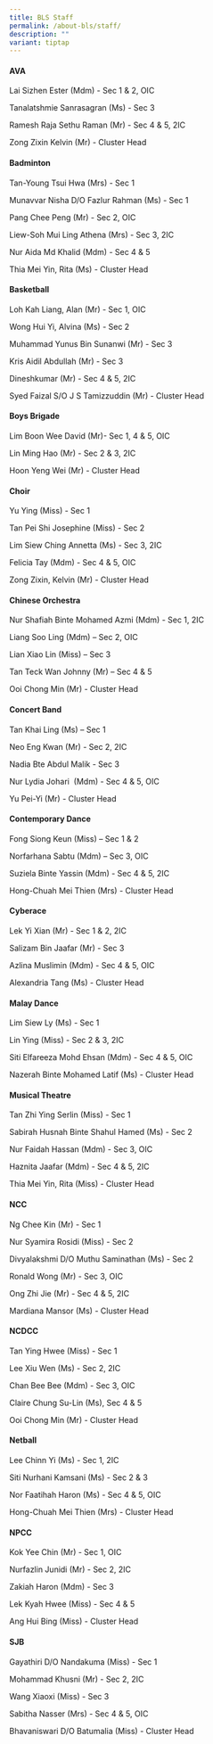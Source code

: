 ```yaml
---
title: BLS Staff
permalink: /about-bls/staff/
description: ""
variant: tiptap
---
```

<h4><strong>AVA</strong></h4><p>Lai Sizhen Ester (Mdm) - Sec 1 &amp; 2, OIC</p><p>Tanalatshmie Sanrasagran (Ms) - Sec 3</p><p>Ramesh Raja Sethu Raman (Mr) - Sec 4 &amp; 5, 2IC</p><p>Zong Zixin Kelvin (Mr) - Cluster Head</p><h4><strong>Badminton</strong></h4><p>Tan-Young Tsui Hwa (Mrs) - Sec 1</p><p>Munavvar Nisha D/O Fazlur Rahman (Ms) - Sec 1</p><p>Pang Chee Peng (Mr) - Sec 2, OIC</p><p>Liew-Soh Mui Ling Athena (Mrs) - Sec 3, 2IC</p><p>Nur Aida Md Khalid (Mdm) - Sec 4 &amp; 5</p><p>Thia Mei Yin, Rita (Ms) - Cluster Head</p><h4><strong>Basketball</strong></h4><p>Loh Kah Liang, Alan (Mr) - Sec 1, OIC</p><p>Wong Hui Yi, Alvina (Ms) - Sec 2</p><p>Muhammad Yunus Bin Sunanwi (Mr) - Sec 3</p><p>Kris Aidil Abdullah (Mr) - Sec 3</p><p>Dineshkumar (Mr) - Sec 4 &amp; 5, 2IC</p><p>Syed Faizal S/O J S Tamizzuddin (Mr) - Cluster Head</p><h4><strong>Boys Brigade</strong></h4><p>Lim Boon Wee David (Mr)- Sec 1, 4 &amp; 5, OIC</p><p>Lin Ming Hao (Mr) - Sec 2 &amp; 3, 2IC</p><p>Hoon Yeng Wei (Mr) - Cluster Head</p><h4><strong>Choir</strong></h4><p>Yu Ying (Miss) - Sec 1</p><p>Tan Pei Shi Josephine (Miss) - Sec 2</p><p>Lim Siew Ching Annetta (Ms) - Sec 3, 2IC</p><p>Felicia Tay (Mdm) - Sec 4 &amp; 5, OIC</p><p>Zong Zixin, Kelvin (Mr) - Cluster Head</p><h4><strong>Chinese Orchestra</strong></h4><p>Nur Shafiah Binte Mohamed Azmi (Mdm) - Sec 1, 2IC</p><p>Liang Soo Ling (Mdm) – Sec 2, OIC</p><p>Lian Xiao Lin (Miss) – Sec 3</p><p>Tan Teck Wan Johnny (Mr) – Sec 4 &amp; 5</p><p>Ooi Chong Min (Mr) - Cluster Head</p><h4><strong>Concert Band</strong></h4><p>Tan Khai Ling (Ms) – Sec 1</p><p>Neo Eng Kwan (Mr) - Sec 2, 2IC</p><p>Nadia Bte Abdul Malik - Sec 3</p><p>Nur Lydia Johari&nbsp; (Mdm) - Sec 4 &amp; 5, OIC</p><p>Yu Pei-Yi (Mr) - Cluster Head</p><h4><strong>Contemporary Dance</strong></h4><p>Fong Siong Keun (Miss) – Sec 1 &amp; 2</p><p>Norfarhana Sabtu (Mdm) – Sec 3, OIC</p><p>Suziela Binte Yassin (Mdm) - Sec 4 &amp; 5, 2IC</p><p>Hong-Chuah Mei Thien (Mrs) - Cluster Head</p><h4><strong>Cyberace</strong></h4><p>Lek Yi Xian (Mr) - Sec 1 &amp; 2, 2IC</p><p>Salizam Bin Jaafar (Mr) - Sec 3</p><p>Azlina Muslimin (Mdm) - Sec 4 &amp; 5, OIC</p><p>Alexandria Tang (Ms) - Cluster Head</p><h4><strong>Malay Dance</strong></h4><p>Lim Siew Ly (Ms) - Sec 1</p><p>Lin Ying (Miss) - Sec 2 &amp; 3, 2IC</p><p>Siti Elfareeza Mohd Ehsan (Mdm) - Sec 4 &amp; 5, OIC</p><p>Nazerah Binte Mohamed Latif (Ms) - Cluster Head</p><h4><strong>Musical Theatre</strong></h4><p>Tan Zhi Ying Serlin (Miss) - Sec 1</p><p>Sabirah Husnah Binte Shahul Hamed (Ms) - Sec 2</p><p>Nur Faidah Hassan (Mdm) - Sec 3, OIC</p><p>Haznita Jaafar (Mdm) - Sec 4 &amp; 5, 2IC</p><p>Thia Mei Yin, Rita (Miss) - Cluster Head</p><h4><strong>NCC</strong></h4><p>Ng Chee Kin (Mr) - Sec 1</p><p>Nur Syamira Rosidi (Miss) - Sec 2</p><p>Divyalakshmi D/O Muthu Saminathan (Ms) - Sec 2</p><p>Ronald Wong (Mr) - Sec 3, OIC</p><p>Ong Zhi Jie (Mr) - Sec 4 &amp; 5, 2IC</p><p>Mardiana Mansor (Ms) - Cluster Head</p><h4><strong>NCDCC</strong></h4><p>Tan Ying Hwee (Miss) - Sec 1</p><p>Lee Xiu Wen (Ms) - Sec 2, 2IC</p><p>Chan Bee Bee (Mdm) - Sec 3, OIC</p><p>Claire Chung Su-Lin (Ms), Sec 4 &amp; 5</p><p>Ooi Chong Min (Mr) - Cluster Head</p><h4><strong>Netball</strong></h4><p>Lee Chinn Yi (Ms) - Sec 1, 2IC</p><p>Siti Nurhani Kamsani (Ms) - Sec 2 &amp; 3</p><p>Nor Faatihah Haron (Ms) - Sec 4 &amp; 5, OIC</p><p>Hong-Chuah Mei Thien (Mrs) - Cluster Head</p><h4><strong>NPCC</strong></h4><p>Kok Yee Chin (Mr) - Sec 1, OIC</p><p>Nurfazlin Junidi (Mr) - Sec 2, 2IC</p><p>Zakiah Haron (Mdm) - Sec 3</p><p>Lek Kyah Hwee (Miss) - Sec 4 &amp; 5</p><p>Ang Hui Bing (Miss) - Cluster Head</p><h4><strong>SJB</strong></h4><p>Gayathiri D/O Nandakuma (Miss) - Sec 1</p><p>Mohammad Khusni (Mr) - Sec 2, 2IC</p><p>Wang Xiaoxi (Miss) - Sec 3</p><p>Sabitha Nasser (Mrs) - Sec 4 &amp; 5, OIC</p><p>Bhavaniswari D/O Batumalia (Miss) - Cluster Head</p>
